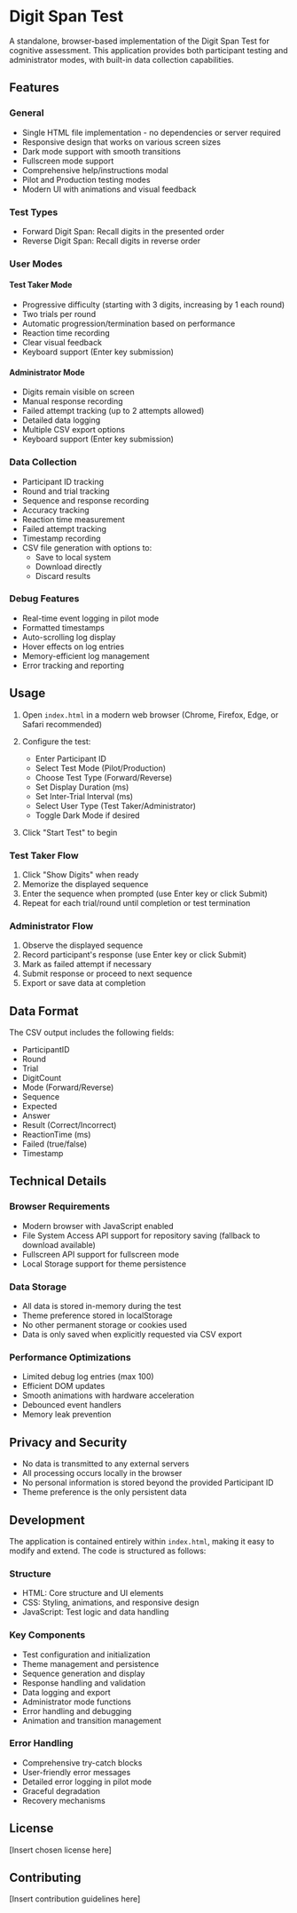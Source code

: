 # Digit Span Test

A standalone, browser-based implementation of the Digit Span Test for cognitive assessment. This application provides both participant testing and administrator modes, with built-in data collection capabilities.

## Features

### General

- Single HTML file implementation - no dependencies or server required
- Responsive design that works on various screen sizes
- Dark mode support with smooth transitions
- Fullscreen mode support
- Comprehensive help/instructions modal
- Pilot and Production testing modes
- Modern UI with animations and visual feedback

### Test Types

- Forward Digit Span: Recall digits in the presented order
- Reverse Digit Span: Recall digits in reverse order

### User Modes

#### Test Taker Mode

- Progressive difficulty (starting with 3 digits, increasing by 1 each round)
- Two trials per round
- Automatic progression/termination based on performance
- Reaction time recording
- Clear visual feedback
- Keyboard support (Enter key submission)

#### Administrator Mode

- Digits remain visible on screen
- Manual response recording
- Failed attempt tracking (up to 2 attempts allowed)
- Detailed data logging
- Multiple CSV export options
- Keyboard support (Enter key submission)

### Data Collection

- Participant ID tracking
- Round and trial tracking
- Sequence and response recording
- Accuracy tracking
- Reaction time measurement
- Failed attempt tracking
- Timestamp recording
- CSV file generation with options to:
  - Save to local system
  - Download directly
  - Discard results

### Debug Features

- Real-time event logging in pilot mode
- Formatted timestamps
- Auto-scrolling log display
- Hover effects on log entries
- Memory-efficient log management
- Error tracking and reporting

## Usage

1. Open `index.html` in a modern web browser (Chrome, Firefox, Edge, or Safari recommended)

2. Configure the test:
   - Enter Participant ID
   - Select Test Mode (Pilot/Production)
   - Choose Test Type (Forward/Reverse)
   - Set Display Duration (ms)
   - Set Inter-Trial Interval (ms)
   - Select User Type (Test Taker/Administrator)
   - Toggle Dark Mode if desired

3. Click "Start Test" to begin

### Test Taker Flow

1. Click "Show Digits" when ready
2. Memorize the displayed sequence
3. Enter the sequence when prompted (use Enter key or click Submit)
4. Repeat for each trial/round until completion or test termination

### Administrator Flow

1. Observe the displayed sequence
2. Record participant's response (use Enter key or click Submit)
3. Mark as failed attempt if necessary
4. Submit response or proceed to next sequence
5. Export or save data at completion

## Data Format

The CSV output includes the following fields:

- ParticipantID
- Round
- Trial
- DigitCount
- Mode (Forward/Reverse)
- Sequence
- Expected
- Answer
- Result (Correct/Incorrect)
- ReactionTime (ms)
- Failed (true/false)
- Timestamp

## Technical Details

### Browser Requirements

- Modern browser with JavaScript enabled
- File System Access API support for repository saving (fallback to download available)
- Fullscreen API support for fullscreen mode
- Local Storage support for theme persistence

### Data Storage

- All data is stored in-memory during the test
- Theme preference stored in localStorage
- No other permanent storage or cookies used
- Data is only saved when explicitly requested via CSV export

### Performance Optimizations

- Limited debug log entries (max 100)
- Efficient DOM updates
- Smooth animations with hardware acceleration
- Debounced event handlers
- Memory leak prevention

## Privacy and Security

- No data is transmitted to any external servers
- All processing occurs locally in the browser
- No personal information is stored beyond the provided Participant ID
- Theme preference is the only persistent data

## Development

The application is contained entirely within `index.html`, making it easy to modify and extend. The code is structured as follows:

### Structure

- HTML: Core structure and UI elements
- CSS: Styling, animations, and responsive design
- JavaScript: Test logic and data handling

### Key Components

- Test configuration and initialization
- Theme management and persistence
- Sequence generation and display
- Response handling and validation
- Data logging and export
- Administrator mode functions
- Error handling and debugging
- Animation and transition management

### Error Handling

- Comprehensive try-catch blocks
- User-friendly error messages
- Detailed error logging in pilot mode
- Graceful degradation
- Recovery mechanisms

## License

[Insert chosen license here]

## Contributing

[Insert contribution guidelines here]
